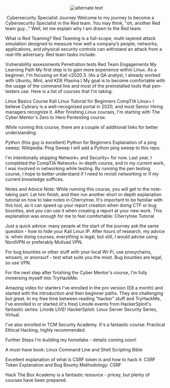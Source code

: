 <p align="center"> 
    <img src="https://user-images.githubusercontent.com/16366238/93334376-c371a880-f81c-11ea-88f9-88347bbab741.PNG" alt="alternate text">
 </p>



 Cybersecurity Specialist Journey
Welcome to my journey to become a Cybersecurity Specialist in the Red team. You may think, "oh, another Red team guy..." Well, let me explain why I am drawn to the Red team.

What is Red Teaming?
Red Teaming is a full-scope, multi-layered attack simulation designed to measure how well a company’s people, networks, applications, and physical security controls can withstand an attack from a real-life adversary. Red team tasks include:

Vulnerability assessments
Penetration tests
Red Team Engagements
My Learning Path
My first step is to gain more experience within Linux. As a beginner, I'm focusing on Kali v2020.3. (As a QA analyst, I already worked with Ubuntu, Mint, and KDE Plasma.) My goal is to become comfortable with the usage of the command line and most of the preinstalled tools that pen-testers use. Here is a list of courses that I'm taking:

Linux Basics Course
Kali Linux Tutorial for Beginners
CompTIA Linux+
I believe Cybrary is a well-recognized portal in 2020, and most Senior Hiring managers recognize it. After finishing Linux courses, I'm starting with The Cyber Mentor's Zero to Hero Pentesting course.

While running this course, there are a couple of additional links for better understanding:

Python (this guy is excellent) Python for Beginners
Explanation of a ping sweep: Wikipedia: Ping Sweep
I will add a Python ping sweep to this repo.

I'm intentionally skipping Network+ and Security+ for now. Last year, I completed the CompTIA Network+ in-depth course, and in my current work, I was involved in networking while testing. By running the pen testing course, I hope to better understand if I need to revisit networking or if my current knowledge suffices.

Notes and Advice
Note: While running this course, you will get to the note-taking part. Let him finish, and then run another short in-depth explanation tutorial on how to take notes in Cherrytree. It's important to be familiar with this tool, as it can speed up your report creation when doing CTF or bug bounties, and you can use it when creating a report at your new work. This explanation was enough for me to feel comfortable: Cherrytree Tutorial

Just a quick advice: many people at the start of the journey ask the same question - how to hide your Kali Linux IP. After hours of research, my advice is: when doing courses, everything is legal, but still, I would advise using NordVPN or preferably Mullvad VPN.

For bug bounties or other stuff with your local Wi-Fi, use proxychains, whoami, or anonsurf - test what suits you the most. Bug bounties are legal, so use VPN.

For the next step after finishing the Cyber Mentor's course, I'm fully immersing myself into TryHackMe:

Amazing video for starters
I've enrolled in the pro version (£8 a month) and started with the introduction and then beginner paths. They are challenging but great. In my free time between reading "hacker" stuff and TryHackMe, I've enrolled in or started (it's free) Linode events from HackerSploit's fantastic series: Linode LIVE! HackerSploit: Linux Server Security Series, Virtual.

I've also enrolled in TCM Security Academy. It's a fantastic course: Practical Ethical Hacking, highly recommended.

Further Steps
I'm building my homelabs - details coming soon!

A must-have book: Linux Command Line and Shell Scripting Bible

Excellent explanation of what is CSRF token is and how to hack it: CSRF Token Explanation and Bug Bounty Methodology: CSRF

Hack The Box Academy is a fantastic resource - pricey, but plenty of courses have been prepared.
